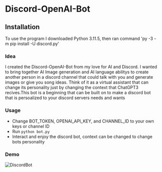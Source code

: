 # Discord-OpenAI-Bot

## Installation
To  use the program I downloaded Python 3.11.5, then ran command 'py -3 -m pip install -U discord.py'

### Idea
I created the Discord-OpenAI-Bot from my love for AI and Discord. I wanted to bring together AI Image generation and AI language abilitys to create another person in a discord channel that could talk with you and generate images or give you song ideas. Think of it as a virtual assistant that can change its personality just by changing the context that ChatGPT3 recives.This bot is a beginning that can be built on to make a discord bot that is persoalized to your discord servers needs and wants


### Usage
- Change BOT_TOKEN, OPENAI_API_KEY, and CHANNEL_ID to your own keys or channel ID
- Run `python bot.py`
- Interact and enjoy the discord bot, context can be changed to change bots personality

### Demo

![DiscordBot](https://github.com/Ahaboo/Discord-OpenAI-Bot/assets/97643309/02c73caf-f4d0-4f74-a309-17823d4c3b03)
